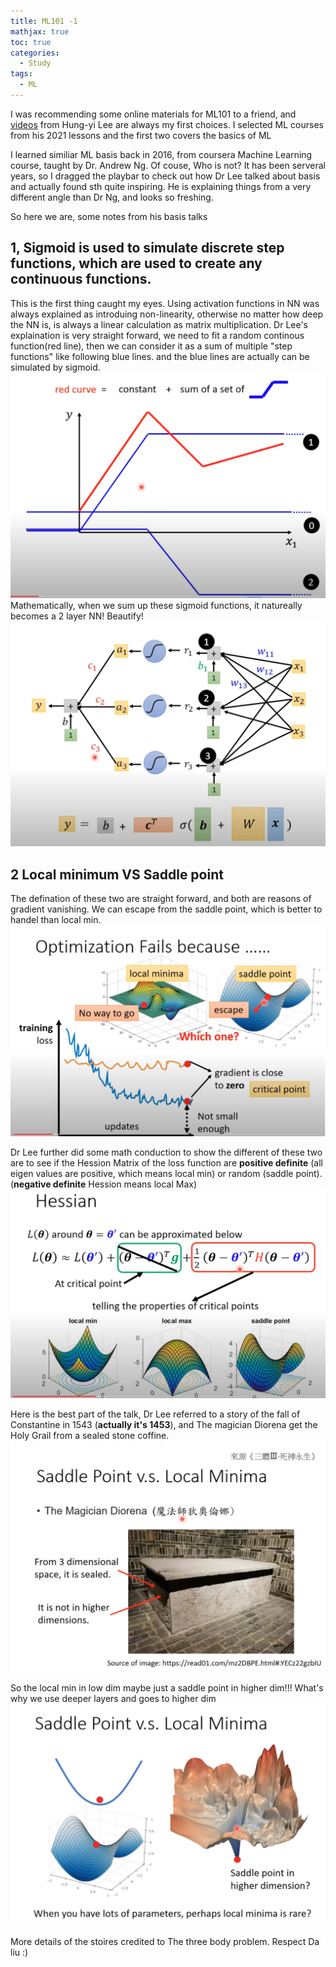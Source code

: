 ```yaml
---
title: ML101 -1
mathjax: true
toc: true
categories:
  - Study
tags:
  - ML
---
```


I was recommending some online materials for ML101 to a friend, and [videos](https://www.youtube.com/@HungyiLeeNTU) from Hung-yi Lee are always my first choices. I selected ML courses from his 2021 lessons and the first two covers the basics of ML

I learned similiar ML basis back in 2016, from coursera Machine Learning course, taught by Dr. Andrew Ng. Of couse, Who is not? It has been serveral years, so I dragged the playbar to check out how Dr Lee talked about basis and actually found sth quite inspiring. He is explaining things from a very different angle than Dr Ng, and looks so freshing.

So here we are, some notes from his basis talks

## 1, Sigmoid is used to simulate discrete step functions, which are used to create any continuous functions.
This is the first thing caught my eyes. Using activation functions in NN was always explained as introduing non-linearity, otherwise no matter how deep the NN is, is always a linear calculation as matrix multiplication. Dr Lee's explaination is very straight forward, we need to fit a random continous function(red line), then we can consider it as a sum of multiple "step functions" like following blue lines. and the blue lines are actually can be simulated by sigmoid.
![Alt text](/assets/images/23-07-28-ML101-1_files/sigmoid.png)
Mathematically, when we sum up these sigmoid functions, it natureally becomes a 2 layer NN! Beautify!
![Alt text](/assets/images/23-07-28-ML101-1_files/sigmoid1.png) 

## 2 Local minimum VS Saddle point
The defination of these two are straight forward, and both are reasons of gradient vanishing. We can escape from the saddle point, which is better to handel than local min.
![Alt text](/assets/images/23-07-28-ML101-1_files/localmin-saddle.png)

Dr Lee further did some math conduction to show the different of these two are to see if the Hession Matrix of the loss function are **positive definite** (all eigen values are positive, which means local min) or random (saddle point). (**negative definite** Hession means local Max)
![Alt text](/assets/images/23-07-28-ML101-1_files/hessian.png)

Here is the best part of the talk, Dr Lee referred to a story of the fall of Constantine in 1543 (**actually it's 1453**), and The magician Diorena get the Holy Grail from a sealed stone coffine.  
![Alt text](/assets/images/23-07-28-ML101-1_files/image.png)

So the local min in low dim maybe just a saddle point in higher dim!!! What's why we use deeper layers and goes to higher dim
![Alt text](/assets/images/23-07-28-ML101-1_files/image-1.png)

More details of the stoires credited to The three body problem. Respect Da liu :)